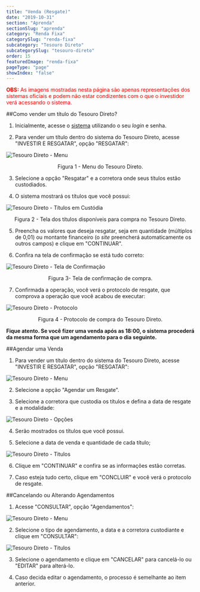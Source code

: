 ```yaml
---
title: "Venda (Resgate)"
date: "2019-10-31"
section: "Aprenda"
sectionSlug: "aprenda"
category: "Renda Fixa"
categorySlug: "renda-fixa"
subcategory: "Tesouro Direto"
subcategorySlug: "tesouro-direto"
order: 15
featuredImage: "renda-fixa"
pageType: "page"
showIndex: "false"
---
```


<p style="color:red"><strong>OBS:</strong> As imagens mostradas nesta página são apenas representações dos sistemas oficiais e podem não estar condizentes com o que o investidor verá acessando o sistema.</p>


##Como vender um título do Tesouro Direto?

1. Inicialmente, acesse o [sistema](https://tesourodireto.bmfbovespa.com.br/portalinvestidor/) utilizando o seu *login* e senha.

2. Para vender um título dentro do sistema do Tesouro Direto, acesse "INVESTIR E RESGATAR", opção "RESGATAR":

![Tesouro Direto - Menu](../img/menu-resgatar-td.jpg)

<p class="legenda" style="text-align:center">Figura 1 - Menu do Tesouro Direto.</p>

3. Selecione a opção "Resgatar" e a corretora onde seus títulos estão custodiados.

4. O sistema mostrará os títulos que você possui:

![Tesouro Direto - Títulos em Custódia](../img/titulos-para-resgate-td.jpg)

<p class="legenda" style="text-align:center">Figura 2 - Tela dos títulos disponíveis para compra no Tesouro Direto.</p>


5. Preencha os valores que deseja resgatar, seja em quantidade (múltiplos de 0,01) ou montante financeiro (o *site* preencherá automaticamente os outros campos) e clique em "CONTINUAR".

6. Confira na tela de confirmação se está tudo correto:

![Tesouro Direto - Tela de Confirmação](../img/confirmar-venda-td.jpg)

<p class="legenda" style="text-align:center">Figura 3- Tela de confirmação de compra.</p>

7. Confirmada a operação, você verá o protocolo de resgate, que comprova a operação que você acabou de executar:

![Tesouro Direto - Protocolo](../img/tela-sucesso-venda-td.jpg)

<p class="legenda" style="text-align:center">Figura 4 - Protocolo de compra do Tesouro Direto.</p>

**Fique atento. Se você fizer uma venda após as 18:00, o sistema procederá da mesma forma que um agendamento para o dia seguinte.**

##Agendar uma Venda

1. Para vender um título dentro do sistema do Tesouro Direto, acesse "INVESTIR E RESGATAR", opção "RESGATAR":

![Tesouro Direto - Menu](../img/menu-resgatar-td.jpg)

2. Selecione a opção "Agendar um Resgate".

3. Selecione a corretora que custodia os títulos e defina a data de resgate e a modalidade:

![Tesouro Direto - Opções](../img/opcoes-agendamento-resgate-td.jpg)

4. Serão mostrados os títulos que você possui.

5. Selecione a data de venda e quantidade de cada título;

![Tesouro Direto - Titulos](../img/titulos-para-agendamento-resgate-td.jpg)

6. Clique em "CONTINUAR" e confira se as informações estão corretas.

7. Caso esteja tudo certo, clique em "CONCLUIR" e você verá o protocolo de resgate.

##Cancelando ou Alterando Agendamentos

1. Acesse "CONSULTAR", opção "Agendamentos":

![Tesouro Direto - Menu](../img/menu-consulta-agendamentos-td.jpg)

2. Selecione o tipo de agendamento, a data e a corretora custodiante e clique em "CONSULTAR":

![Tesouro Direto - Titulos](../img/consulta-de-agendamentos-td.jpg)

3. Selecione o agendamento e clique em "CANCELAR" para cancelá-lo ou "EDITAR" para alterá-lo.

4. Caso decida editar o agendamento, o processo é semelhante ao item anterior.